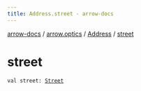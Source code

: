 ```yaml
---
title: Address.street - arrow-docs
---
```


[arrow-docs](../../index.html) / [arrow.optics](../index.html) / [Address](index.html) / [street](./street.html)

# street

`val street: `[`Street`](../-street/index.html)